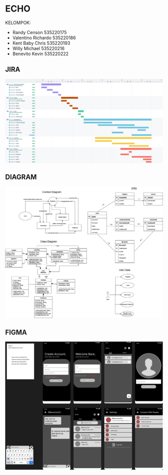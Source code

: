 # ECHO

KELOMPOK:

- Randy Censon          535220175
- Valentino Richardo    535220186
- Kent Baby Chris       535220193
- Willy Michael         535220216
- Benevito Kevin        535220222

## JIRA

![Jira](lib/setting/assets/jira.png)

## DIAGRAM

![Diagram](lib/setting/assets/diagram.drawio.png)

## FIGMA

![Figma](lib/setting/assets/figma.png)